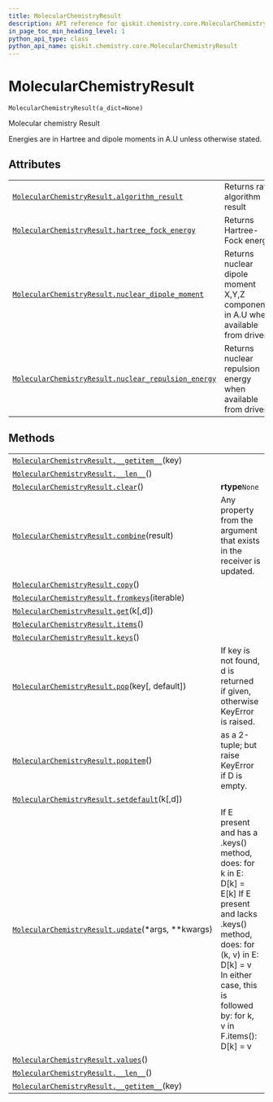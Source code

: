 ```yaml
---
title: MolecularChemistryResult
description: API reference for qiskit.chemistry.core.MolecularChemistryResult
in_page_toc_min_heading_level: 1
python_api_type: class
python_api_name: qiskit.chemistry.core.MolecularChemistryResult
---
```


# MolecularChemistryResult

<span id="qiskit.chemistry.core.MolecularChemistryResult" />

`MolecularChemistryResult(a_dict=None)`

Molecular chemistry Result

Energies are in Hartree and dipole moments in A.U unless otherwise stated.

## Attributes

|                                                                                                                                                                                                          |                                                                                  |
| -------------------------------------------------------------------------------------------------------------------------------------------------------------------------------------------------------- | -------------------------------------------------------------------------------- |
| [`MolecularChemistryResult.algorithm_result`](qiskit.chemistry.core.MolecularChemistryResult.algorithm_result "qiskit.chemistry.core.MolecularChemistryResult.algorithm_result")                         | Returns raw algorithm result                                                     |
| [`MolecularChemistryResult.hartree_fock_energy`](qiskit.chemistry.core.MolecularChemistryResult.hartree_fock_energy "qiskit.chemistry.core.MolecularChemistryResult.hartree_fock_energy")                | Returns Hartree-Fock energy                                                      |
| [`MolecularChemistryResult.nuclear_dipole_moment`](qiskit.chemistry.core.MolecularChemistryResult.nuclear_dipole_moment "qiskit.chemistry.core.MolecularChemistryResult.nuclear_dipole_moment")          | Returns nuclear dipole moment X,Y,Z components in A.U when available from driver |
| [`MolecularChemistryResult.nuclear_repulsion_energy`](qiskit.chemistry.core.MolecularChemistryResult.nuclear_repulsion_energy "qiskit.chemistry.core.MolecularChemistryResult.nuclear_repulsion_energy") | Returns nuclear repulsion energy when available from driver                      |

## Methods

|                                                                                                                                                                        |                                                                                                                                                                                                                      |
| ---------------------------------------------------------------------------------------------------------------------------------------------------------------------- | -------------------------------------------------------------------------------------------------------------------------------------------------------------------------------------------------------------------- |
| [`MolecularChemistryResult.__getitem__`](qiskit.chemistry.core.MolecularChemistryResult.__getitem__ "qiskit.chemistry.core.MolecularChemistryResult.__getitem__")(key) |                                                                                                                                                                                                                      |
| [`MolecularChemistryResult.__len__`](qiskit.chemistry.core.MolecularChemistryResult.__len__ "qiskit.chemistry.core.MolecularChemistryResult.__len__")()                |                                                                                                                                                                                                                      |
| [`MolecularChemistryResult.clear`](qiskit.chemistry.core.MolecularChemistryResult.clear "qiskit.chemistry.core.MolecularChemistryResult.clear")()                      | **rtype**`None`                                                                                                                                                                                                      |
| [`MolecularChemistryResult.combine`](qiskit.chemistry.core.MolecularChemistryResult.combine "qiskit.chemistry.core.MolecularChemistryResult.combine")(result)          | Any property from the argument that exists in the receiver is updated.                                                                                                                                               |
| [`MolecularChemistryResult.copy`](qiskit.chemistry.core.MolecularChemistryResult.copy "qiskit.chemistry.core.MolecularChemistryResult.copy")()                         |                                                                                                                                                                                                                      |
| [`MolecularChemistryResult.fromkeys`](qiskit.chemistry.core.MolecularChemistryResult.fromkeys "qiskit.chemistry.core.MolecularChemistryResult.fromkeys")(iterable)     |                                                                                                                                                                                                                      |
| [`MolecularChemistryResult.get`](qiskit.chemistry.core.MolecularChemistryResult.get "qiskit.chemistry.core.MolecularChemistryResult.get")(k\[,d])                      |                                                                                                                                                                                                                      |
| [`MolecularChemistryResult.items`](qiskit.chemistry.core.MolecularChemistryResult.items "qiskit.chemistry.core.MolecularChemistryResult.items")()                      |                                                                                                                                                                                                                      |
| [`MolecularChemistryResult.keys`](qiskit.chemistry.core.MolecularChemistryResult.keys "qiskit.chemistry.core.MolecularChemistryResult.keys")()                         |                                                                                                                                                                                                                      |
| [`MolecularChemistryResult.pop`](qiskit.chemistry.core.MolecularChemistryResult.pop "qiskit.chemistry.core.MolecularChemistryResult.pop")(key\[, default])             | If key is not found, d is returned if given, otherwise KeyError is raised.                                                                                                                                           |
| [`MolecularChemistryResult.popitem`](qiskit.chemistry.core.MolecularChemistryResult.popitem "qiskit.chemistry.core.MolecularChemistryResult.popitem")()                | as a 2-tuple; but raise KeyError if D is empty.                                                                                                                                                                      |
| [`MolecularChemistryResult.setdefault`](qiskit.chemistry.core.MolecularChemistryResult.setdefault "qiskit.chemistry.core.MolecularChemistryResult.setdefault")(k\[,d]) |                                                                                                                                                                                                                      |
| [`MolecularChemistryResult.update`](qiskit.chemistry.core.MolecularChemistryResult.update "qiskit.chemistry.core.MolecularChemistryResult.update")(\*args, \*\*kwargs) | If E present and has a .keys() method, does: for k in E: D\[k] = E\[k] If E present and lacks .keys() method, does: for (k, v) in E: D\[k] = v In either case, this is followed by: for k, v in F.items(): D\[k] = v |
| [`MolecularChemistryResult.values`](qiskit.chemistry.core.MolecularChemistryResult.values "qiskit.chemistry.core.MolecularChemistryResult.values")()                   |                                                                                                                                                                                                                      |
| [`MolecularChemistryResult.__len__`](qiskit.chemistry.core.MolecularChemistryResult.__len__ "qiskit.chemistry.core.MolecularChemistryResult.__len__")()                |                                                                                                                                                                                                                      |
| [`MolecularChemistryResult.__getitem__`](qiskit.chemistry.core.MolecularChemistryResult.__getitem__ "qiskit.chemistry.core.MolecularChemistryResult.__getitem__")(key) |                                                                                                                                                                                                                      |

